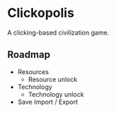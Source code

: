 # Clickopolis
A clicking-based civilization game.

## Roadmap
- Resources
  - Resource unlock
- Technology
  - Technology unlock
- Save Import / Export
